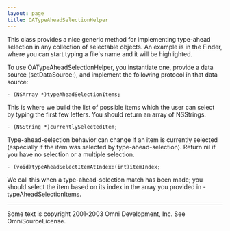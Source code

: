 ```yaml
---
layout: page
title: OATypeAheadSelectionHelper
---
```




This class provides a nice generic method for implementing type-ahead selection in any collection of selectable objects. An example is in the Finder, where you can start typing a file's name and it will be highlighted.

To use OATypeAheadSelectionHelper, you instantiate one, provide a data source (setDataSource:), and implement the following protocol in that data source:

    - (NSArray *)typeAheadSelectionItems;
This is where we build the list of possible items which the user can select by typing the first few letters. You should return an array of NSStrings.

    - (NSString *)currentlySelectedItem;
Type-ahead-selection behavior can change if an item is currently selected (especially if the item was selected by type-ahead-selection). Return nil if you have no selection or a multiple selection.

    - (void)typeAheadSelectItemAtIndex:(int)itemIndex;
We call this when a type-ahead-selection match has been made; you should select the item based on its index in the array you provided in -typeAheadSelectionItems.
    
----
Some text is copyright 2001-2003 Omni Development, Inc. See OmniSourceLicense.

